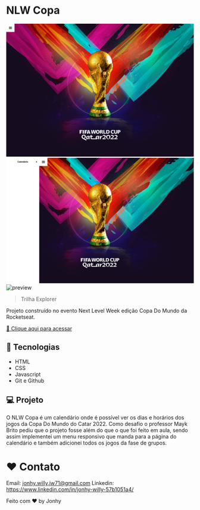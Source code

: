 # NLW Copa

![preview](./.github/preview_home.png)
![preview](./.github/preview_menu.png)
![preview](./.github/preview_calend%C3%A1rio.png)

> Trilha Explorer

Projeto construído no evento Next Level Week edição Copa Do Mundo da Rocketseat.

[ 🔗 Clique aqui para acessar](https://jonhy-willy.github.io/Projeto_eSports_Rocketseat/)

## 🚀 Tecnologias

- HTML
- CSS
- Javascript
- Git e Github

## 💻 Projeto

O NLW Copa é um calendário onde é possível ver os dias e horários dos jogos da Copa Do Mundo do Catar 2022. Como desafio o professor Mayk Brito pediu que o projeto fosse além do que o que foi feito em aula, sendo assim implementei um menu responsivo que manda para a página do calendário e também adicionei todos os jogos da fase de grupos.

# ❤ Contato

Email: jonhy.willy.jw71@gmail.com
Linkedin: https://www.linkedin.com/in/jonhy-willy-57b1051a4/

Feito com ♥ by Jonhy
